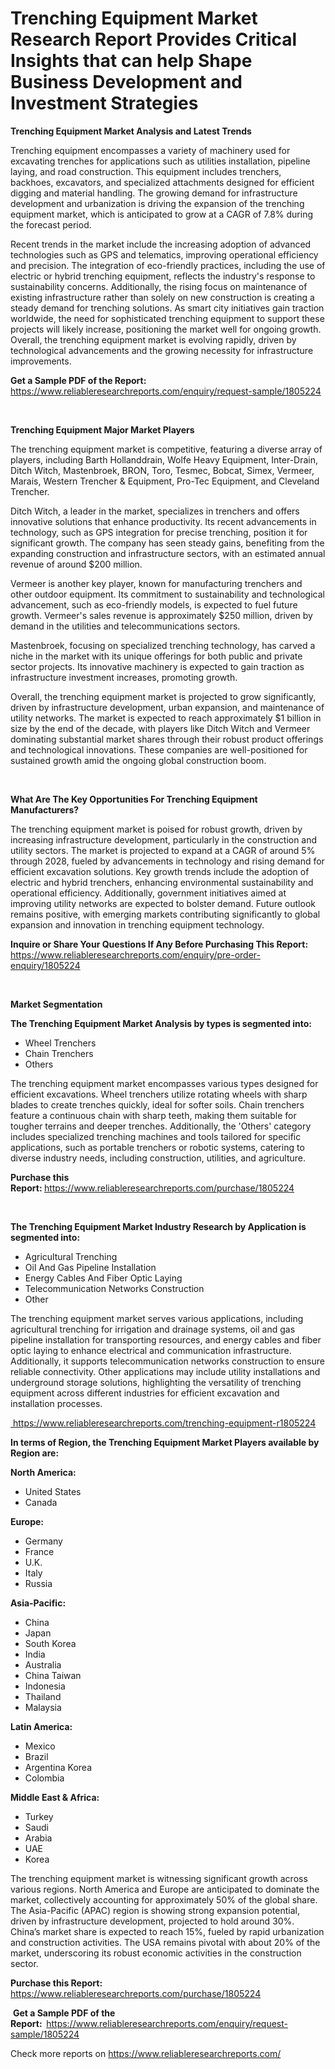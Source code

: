 <p><h1>Trenching Equipment Market Research Report Provides Critical Insights that can help Shape Business Development and Investment Strategies</h1></p><p><strong>Trenching Equipment Market Analysis and Latest Trends</strong></p>
<p><p>Trenching equipment encompasses a variety of machinery used for excavating trenches for applications such as utilities installation, pipeline laying, and road construction. This equipment includes trenchers, backhoes, excavators, and specialized attachments designed for efficient digging and material handling. The growing demand for infrastructure development and urbanization is driving the expansion of the trenching equipment market, which is anticipated to grow at a CAGR of 7.8% during the forecast period.</p><p>Recent trends in the market include the increasing adoption of advanced technologies such as GPS and telematics, improving operational efficiency and precision. The integration of eco-friendly practices, including the use of electric or hybrid trenching equipment, reflects the industry's response to sustainability concerns. Additionally, the rising focus on maintenance of existing infrastructure rather than solely on new construction is creating a steady demand for trenching solutions. As smart city initiatives gain traction worldwide, the need for sophisticated trenching equipment to support these projects will likely increase, positioning the market well for ongoing growth. Overall, the trenching equipment market is evolving rapidly, driven by technological advancements and the growing necessity for infrastructure improvements.</p></p>
<p><strong>Get a Sample PDF of the Report:&nbsp;</strong> <a href="https://www.reliableresearchreports.com/enquiry/request-sample/1805224?utm_campaign=2146&utm_medium=2&utm_source=Github&utm_content=ia&utm_term=19022025&utm_id=trenching-equipment">https://www.reliableresearchreports.com/enquiry/request-sample/1805224</a></p>
<p>&nbsp;</p>
<p><strong>Trenching Equipment Major Market Players</strong></p>
<p><p>The trenching equipment market is competitive, featuring a diverse array of players, including Barth Hollanddrain, Wolfe Heavy Equipment, Inter-Drain, Ditch Witch, Mastenbroek, BRON, Toro, Tesmec, Bobcat, Simex, Vermeer, Marais, Western Trencher & Equipment, Pro-Tec Equipment, and Cleveland Trencher. </p><p>Ditch Witch, a leader in the market, specializes in trenchers and offers innovative solutions that enhance productivity. Its recent advancements in technology, such as GPS integration for precise trenching, position it for significant growth. The company has seen steady gains, benefiting from the expanding construction and infrastructure sectors, with an estimated annual revenue of around $200 million.</p><p>Vermeer is another key player, known for manufacturing trenchers and other outdoor equipment. Its commitment to sustainability and technological advancement, such as eco-friendly models, is expected to fuel future growth. Vermeer's sales revenue is approximately $250 million, driven by demand in the utilities and telecommunications sectors.</p><p>Mastenbroek, focusing on specialized trenching technology, has carved a niche in the market with its unique offerings for both public and private sector projects. Its innovative machinery is expected to gain traction as infrastructure investment increases, promoting growth. </p><p>Overall, the trenching equipment market is projected to grow significantly, driven by infrastructure development, urban expansion, and maintenance of utility networks. The market is expected to reach approximately $1 billion in size by the end of the decade, with players like Ditch Witch and Vermeer dominating substantial market shares through their robust product offerings and technological innovations. These companies are well-positioned for sustained growth amid the ongoing global construction boom.</p></p>
<p>&nbsp;</p>
<p><strong>What Are The Key Opportunities For Trenching Equipment Manufacturers?</strong></p>
<p><p>The trenching equipment market is poised for robust growth, driven by increasing infrastructure development, particularly in the construction and utility sectors. The market is projected to expand at a CAGR of around 5% through 2028, fueled by advancements in technology and rising demand for efficient excavation solutions. Key growth trends include the adoption of electric and hybrid trenchers, enhancing environmental sustainability and operational efficiency. Additionally, government initiatives aimed at improving utility networks are expected to bolster demand. Future outlook remains positive, with emerging markets contributing significantly to global expansion and innovation in trenching equipment technology.</p></p>
<p><strong>Inquire or Share Your Questions If Any Before Purchasing This Report:</strong> <a href="https://www.reliableresearchreports.com/enquiry/pre-order-enquiry/1805224?utm_campaign=2146&utm_medium=2&utm_source=Github&utm_content=ia&utm_term=19022025&utm_id=trenching-equipment">https://www.reliableresearchreports.com/enquiry/pre-order-enquiry/1805224</a></p>
<p>&nbsp;</p>
<p><strong>Market Segmentation</strong></p>
<p><strong>The Trenching Equipment Market Analysis by types is segmented into:</strong></p>
<p><ul><li>Wheel Trenchers</li><li>Chain Trenchers</li><li>Others</li></ul></p>
<p><p>The trenching equipment market encompasses various types designed for efficient excavations. Wheel trenchers utilize rotating wheels with sharp blades to create trenches quickly, ideal for softer soils. Chain trenchers feature a continuous chain with sharp teeth, making them suitable for tougher terrains and deeper trenches. Additionally, the 'Others' category includes specialized trenching machines and tools tailored for specific applications, such as portable trenchers or robotic systems, catering to diverse industry needs, including construction, utilities, and agriculture.</p></p>
<p><strong>Purchase this Report:&nbsp;</strong><a href="https://www.reliableresearchreports.com/purchase/1805224?utm_campaign=2146&utm_medium=2&utm_source=Github&utm_content=ia&utm_term=19022025&utm_id=trenching-equipment">https://www.reliableresearchreports.com/purchase/1805224</a></p>
<p>&nbsp;</p>
<p><strong>The Trenching Equipment Market Industry Research by Application is segmented into:</strong></p>
<p><ul><li>Agricultural Trenching</li><li>Oil And Gas Pipeline Installation</li><li>Energy Cables And Fiber Optic Laying</li><li>Telecommunication Networks Construction</li><li>Other</li></ul></p>
<p><p>The trenching equipment market serves various applications, including agricultural trenching for irrigation and drainage systems, oil and gas pipeline installation for transporting resources, and energy cables and fiber optic laying to enhance electrical and communication infrastructure. Additionally, it supports telecommunication networks construction to ensure reliable connectivity. Other applications may include utility installations and underground storage solutions, highlighting the versatility of trenching equipment across different industries for efficient excavation and installation processes.</p></p>
<p><a href="https://www.reliableresearchreports.com/trenching-equipment-r1805224?utm_campaign=2146&utm_medium=2&utm_source=Github&utm_content=ia&utm_term=19022025&utm_id=trenching-equipment">&nbsp;https://www.reliableresearchreports.com/trenching-equipment-r1805224</a></p>
<p><strong>In terms of Region, the Trenching Equipment Market Players available by Region are:</strong></p>
<p>
    <p> <strong> North America: </strong>
        <ul>
            <li>United States</li>
            <li>Canada</li>
        </ul>
        </p> 
    <p> <strong> Europe: </strong>
        <ul>
            <li>Germany</li>
            <li>France</li>
            <li>U.K.</li>
            <li>Italy</li>
            <li>Russia</li>
        </ul>
        </p> 
    <p> <strong> Asia-Pacific: </strong>
        <ul>
            <li>China</li>
            <li>Japan</li>
            <li>South Korea</li>
            <li>India</li>
            <li>Australia</li>
            <li>China Taiwan</li>
            <li>Indonesia</li>
            <li>Thailand</li>
            <li>Malaysia</li>
        </ul>
        </p> 
    <p> <strong> Latin America: </strong>
        <ul>
            <li>Mexico</li>
            <li>Brazil</li>
            <li>Argentina Korea</li>
            <li>Colombia</li>
        </ul>
        </p> 
    <p> <strong> Middle East & Africa: </strong>
        <ul>
            <li>Turkey</li>
            <li>Saudi</li>
            <li>Arabia</li>
            <li>UAE</li>
            <li>Korea</li>
        </ul>
    </p>
    </p>
<p><p>The trenching equipment market is witnessing significant growth across various regions. North America and Europe are anticipated to dominate the market, collectively accounting for approximately 50% of the global share. The Asia-Pacific (APAC) region is showing strong expansion potential, driven by infrastructure development, projected to hold around 30%. China’s market share is expected to reach 15%, fueled by rapid urbanization and construction activities. The USA remains pivotal with about 20% of the market, underscoring its robust economic activities in the construction sector.</p></p>
<p><strong>Purchase this Report: </strong><a href="https://www.reliableresearchreports.com/purchase/1805224?utm_campaign=2146&utm_medium=2&utm_source=Github&utm_content=ia&utm_term=19022025&utm_id=trenching-equipment">https://www.reliableresearchreports.com/purchase/1805224</a></p>
<p>&nbsp;<strong>Get a Sample PDF of the Report:&nbsp;&nbsp;</strong><a href="https://www.reliableresearchreports.com/enquiry/request-sample/1805224?utm_campaign=2146&utm_medium=2&utm_source=Github&utm_content=ia&utm_term=19022025&utm_id=trenching-equipment">https://www.reliableresearchreports.com/enquiry/request-sample/1805224</a></p>
<p><strong></strong></p>
<p>Check more reports on <a href="https://www.reliableresearchreports.com/?utm_campaign=2146&utm_medium=2&utm_source=Github&utm_content=ia&utm_term=19022025&utm_id=trenching-equipment">https://www.reliableresearchreports.com/</a></p>